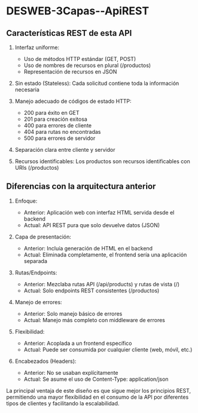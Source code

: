 # DESWEB-3Capas--ApiREST

## Características REST de esta API

1. Interfaz uniforme:
   - Uso de métodos HTTP estándar (GET, POST)
   - Uso de nombres de recursos en plural (/productos)
   - Representación de recursos en JSON

2. Sin estado (Stateless): Cada solicitud contiene toda la información necesaria

3. Manejo adecuado de códigos de estado HTTP:
   - 200 para éxito en GET
   - 201 para creación exitosa
   - 400 para errores de cliente
   - 404 para rutas no encontradas
   - 500 para errores de servidor

4. Separación clara entre cliente y servidor

5. Recursos identificables: Los productos son recursos identificables con URIs (/productos)

## Diferencias con la arquitectura anterior

1. Enfoque:
   - Anterior: Aplicación web con interfaz HTML servida desde el backend
   - Actual: API REST pura que solo devuelve datos (JSON)

2. Capa de presentación:
   - Anterior: Incluía generación de HTML en el backend
   - Actual: Eliminada completamente, el frontend sería una aplicación separada

3. Rutas/Endpoints:
   - Anterior: Mezclaba rutas API (/api/products) y rutas de vista (/) 
   - Actual: Solo endpoints REST consistentes (/productos)

4. Manejo de errores:
   - Anterior: Solo manejo básico de errores
   - Actual: Manejo más completo con middleware de errores

5. Flexibilidad:
   - Anterior: Acoplada a un frontend específico
   - Actual: Puede ser consumida por cualquier cliente (web, móvil, etc.)

6. Encabezados (Headers):
   - Anterior: No se usaban explícitamente
   - Actual: Se asume el uso de Content-Type: application/json

La principal ventaja de este diseño es que sigue mejor los principios REST, permitiendo una mayor flexibilidad en el consumo de la API por diferentes tipos de clientes y facilitando la escalabilidad.